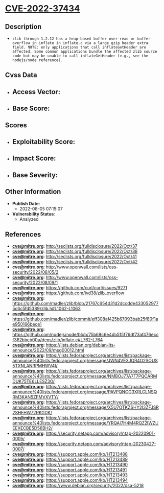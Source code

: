 
# [CVE-2022-37434](https://cve.mitre.org/cgi-bin/cvename.cgi?name=CVE-2022-37434)

## Description

- `zlib through 1.2.12 has a heap-based buffer over-read or buffer overflow in inflate in inflate.c via a large gzip header extra field. NOTE: only applications that call inflateGetHeader are affected. Some common applications bundle the affected zlib source code but may be unable to call inflateGetHeader (e.g., see the nodejs/node reference).`

## Cvss Data

- **Access Vector**:
  - 
- **Base Score**:
  - 

## Scores

- **Exploitability Score**:
  - 
- **Impact Score**:
  - 
- **Base Severity**:
  - 

## Other Information

- **Publish Date**:
  - 2022-08-05 07:15:07
- **Vulnerability Status**:
  - Analyzed

## References

- **cve@mitre.org**: http://seclists.org/fulldisclosure/2022/Oct/37
- **cve@mitre.org**: http://seclists.org/fulldisclosure/2022/Oct/38
- **cve@mitre.org**: http://seclists.org/fulldisclosure/2022/Oct/41
- **cve@mitre.org**: http://seclists.org/fulldisclosure/2022/Oct/42
- **cve@mitre.org**: http://www.openwall.com/lists/oss-security/2022/08/05/2
- **cve@mitre.org**: http://www.openwall.com/lists/oss-security/2022/08/09/1
- **cve@mitre.org**: https://github.com/curl/curl/issues/9271
- **cve@mitre.org**: https://github.com/ivd38/zlib_overflow
- **cve@mitre.org**: https://github.com/madler/zlib/blob/21767c654d31d2dccdde4330529775c6c5fd5389/zlib.h#L1062-L1063
- **cve@mitre.org**: https://github.com/madler/zlib/commit/eff308af425b67093bab25f80f1ae950166bece1
- **cve@mitre.org**: https://github.com/nodejs/node/blob/75b68c6e4db515f76df73af476eccf382bbcb00a/deps/zlib/inflate.c#L762-L764
- **cve@mitre.org**: https://lists.debian.org/debian-lts-announce/2022/09/msg00012.html
- **cve@mitre.org**: https://lists.fedoraproject.org/archives/list/package-announce%40lists.fedoraproject.org/message/JWN4VE3JQR4O2SOUS5TXNLANRPMHWV4I/
- **cve@mitre.org**: https://lists.fedoraproject.org/archives/list/package-announce%40lists.fedoraproject.org/message/NMBOJ77A7T7PQCARMDUK75TE6LLESZ3O/
- **cve@mitre.org**: https://lists.fedoraproject.org/archives/list/package-announce%40lists.fedoraproject.org/message/PAVPQNCG3XRLCLNSQRM3KAN5ZFMVXVTY/
- **cve@mitre.org**: https://lists.fedoraproject.org/archives/list/package-announce%40lists.fedoraproject.org/message/X5U7OTKZSHY2I3ZFJSR2SHFHW72RKGDK/
- **cve@mitre.org**: https://lists.fedoraproject.org/archives/list/package-announce%40lists.fedoraproject.org/message/YRQAI7H4M4RQZ2IWZUEEXECBE5D56BH2/
- **cve@mitre.org**: https://security.netapp.com/advisory/ntap-20220901-0005/
- **cve@mitre.org**: https://security.netapp.com/advisory/ntap-20230427-0007/
- **cve@mitre.org**: https://support.apple.com/kb/HT213488
- **cve@mitre.org**: https://support.apple.com/kb/HT213489
- **cve@mitre.org**: https://support.apple.com/kb/HT213490
- **cve@mitre.org**: https://support.apple.com/kb/HT213491
- **cve@mitre.org**: https://support.apple.com/kb/HT213493
- **cve@mitre.org**: https://support.apple.com/kb/HT213494
- **cve@mitre.org**: https://www.debian.org/security/2022/dsa-5218
